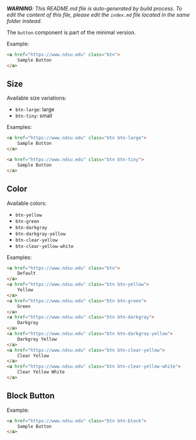 _**WARNING**: This README.md file is auto-generated by build process. To edit the content of this file, please edit the `index.md` file located in the same folder instead._


The `button` component is part of the minimal version.

Example:

```html
<a href="https://www.ndsu.edu" class="btn">
    Sample Button
</a>
```

## Size

Available size variations:
* `btn-large`: large
* `btn-tiny`: small

Examples:
```html
<a href="https://www.ndsu.edu" class="btn btn-large">
    Sample Button
</a>

<a href="https://www.ndsu.edu" class="btn btn-tiny">
    Sample Button
</a>
```

## Color

Available colors:
* `btn-yellow`
* `btn-green`
* `btn-darkgray`
* `btn-darkgray-yellow`
* `btn-clear-yellow`
* `btn-clear-yellow-white`

Examples:
```html
<a href="https://www.ndsu.edu" class="btn">
    Default
</a>
<a href="https://www.ndsu.edu" class="btn btn-yellow">
    Yellow
</a>
<a href="https://www.ndsu.edu" class="btn btn-green">
    Green
</a>
<a href="https://www.ndsu.edu" class="btn btn-darkgray">
    Darkgray
</a>
<a href="https://www.ndsu.edu" class="btn btn-darkgray-yellow">
    Darkgray Yellow
</a>
<a href="https://www.ndsu.edu" class="btn btn-clear-yellow">
    Clear Yellow
</a>
<a href="https://www.ndsu.edu" class="btn btn-clear-yellow-white">
    Clear Yellow White
</a>
```

## Block Button

Example:
```html
<a href="https://www.ndsu.edu" class="btn btn-block">
    Sample Button
</a>
```

